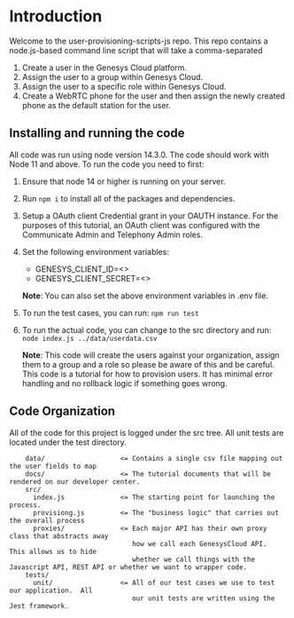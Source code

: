 # Introduction

Welcome to the user-provisioning-scripts-js repo. This repo contains a node.js-based command line script that will take a comma-separated

1. Create a user in the Genesys Cloud platform.
2. Assign the user to a group within Genesys Cloud.
3. Assign the user to a specific role within Genesys Cloud.
4. Create a WebRTC phone for the user and then assign the newly created phone as the default station for the user.

## Installing and running the code

All code was run using node version 14.3.0. The code should work with Node 11 and above. To run the code you need to first:

1. Ensure that node 14 or higher is running on your server.
2. Run `npm i` to install all of the packages and dependencies.
3. Setup a OAuth client Credential grant in your OAUTH instance. For the purposes of this tutorial, an OAuth client was configured with the Communicate Admin and Telephony Admin roles.

4. Set the following environment variables:

   - GENESYS_CLIENT_ID=<<YOUR CLIENT ID>>
   - GENESYS_CLIENT_SECRET=<<YOUR CLIENT SECRET>>

   **Note**: You can also set the above environment variables in .env file.

5. To run the test cases, you can run: `npm run test`
6. To run the actual code, you can change to the src directory and run: `node index.js ../data/userdata.csv`

   **Note**: This code will create the users against your organization, assign them to a group and a role so please be aware of this and be careful. This code is a tutorial for how to provision users. It has minimal error handling and no rollback logic if something goes wrong.

## Code Organization

All of the code for this project is logged under the src tree. All unit tests are located under the test directory.

```
    data/                   <= Contains a single csv file mapping out the user fields to map
    docs/                   <= The tutorial documents that will be rendered on our developer center.
    src/
      index.js              <= The starting point for launching the process.
      provisiong.js         <= The "business logic" that carries out the overall process
      proxies/              <= Each major API has their own proxy class that abstracts away
                               how we call each GenesysCloud API.  This allows us to hide
                               whether we call things with the Javascript API, REST API or whether we want to wrapper code.
    tests/
      unit/                 <= All of our test cases we use to test our application.  All
                               our unit tests are written using the Jest framework.
```
